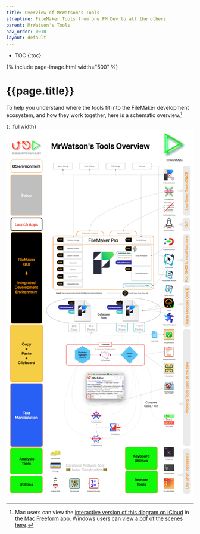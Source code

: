 ```yaml
---
title: Overview of MrWatson's Tools
strapline: FileMaker Tools from one FM Dev to all the others
parent: MrWatson's Tools
nav_order: 0010
layout: default
---
```

- TOC
{:toc}

{% include page-image.html width="500" %}

# {{page.title}}

To help you understand where the tools fit into the FileMaker development ecosystem, and how they work together, here is a schematic overview.[^1]

{: .fullwidth}
![Overview of MrWatson's Tools](/assets/images/mrwatsons-tools-overview-2025.png)

[^1]: Mac users can view the [interactive version of this diagram on iCloud](https://www.icloud.com/freeform/002_kjoogEwwYNSwxu-wsa7KQ#MrWatson's_Tools_Overview) in the [Mac Freeform app](https://apps.apple.com/de/app/freeform/id6443742539). Windows users can [view a pdf of the scenes here](mrwatsons-tools-overview-scenes.html).
